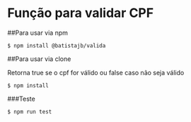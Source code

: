 # Função para validar CPF 





##Para usar  via npm

```
$ npm install @batistajb/valida
```


##Para usar  via clone

Retorna true se o cpf for válido ou false caso não seja válido

```
$ npm install
```

###Teste

```
$ npm run test
```